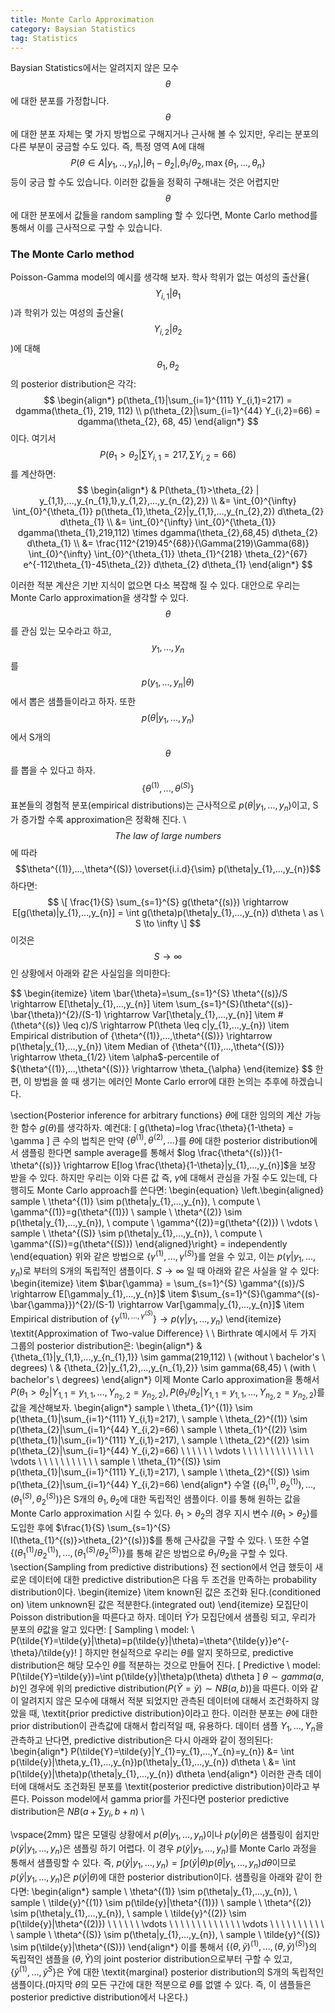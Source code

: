 ```yaml
---
title: Monte Carlo Approximation
category: Baysian Statistics
tag: Statistics
---
```


Baysian Statistics에서는 알려지지 않은 모수 $$\theta$$에 대한 분포를 가정합니다. $$\theta$$에 대한 분포 자체는 몇 가지 방법으로 구해지거나 근사해 볼 수 있지만, 우리는 분포의 다른 부분이 궁금할 수도 있다. 즉, 특정 영역 A에 대해 $$P(\theta \in A|y_{1},..,y_{n}), |\theta_{1}-\theta_{2}|, \theta_{1}/\theta_{2}, \max\{\theta_{1},...,\theta_{n}\}$$ 등이 궁금 할 수도 있습니다. 이러한 값들을 정확히 구해내는 것은 어렵지만  $$\theta$$에 대한 분포에서 값들을 random sampling 할 수 있다면, Monte Carlo method를 통해서 이를 근사적으로 구할 수 있습니다.

### The Monte Carlo method

Poisson-Gamma model의 예시를 생각해 보자. 학사 학위가 없는 여성의 출산율($$Y_{i,1}|\theta_{1}$$)과 학위가 있는 여성의 출산율($$Y_{i,2}|\theta_{2}$$)에 대해 $$\theta_{1},\theta_{2}$$ 의 posterior distribution은 각각:
$$
\begin{align*}
	p(\theta_{1}|\sum_{i=1}^{111} Y_{i,1}=217) = dgamma(\theta_{1}, 219, 112) \\
	p(\theta_{2}|\sum_{i=1}^{44} Y_{i,2}=66) = dgamma(\theta_{2}, 68, 45)
\end{align*}
$$
이다. 여기서 $$P(\theta_{1}>\theta_{2}|\sum Y_{i,1}=217, \sum Y_{i,2}=66)$$를 계산하면:
$$
\begin{align*}
	& P(\theta_{1}>\theta_{2} | y_{1,1},...,y_{n_{1},1},y_{1,2},...,y_{n_{2},2}) \\
	&= \int_{0}^{\infty} \int_{0}^{\theta_{1}} p(\theta_{1},\theta_{2}|y_{1,1},...,y_{n_{2},2}) d\theta_{2} d\theta_{1} \\
	&= \int_{0}^{\infty} \int_{0}^{\theta_{1}} dgamma(\theta_{1},219,112) \times dgamma(\theta_{2},68,45) d\theta_{2} d\theta_{1} \\
	&= \frac{112^{219}45^{68}}{\Gamma(219)\Gamma(68)} \int_{0}^{\infty} \int_{0}^{\theta_{1}} \theta_{1}^{218} \theta_{2}^{67} e^{-112\theta_{1}-45\theta_{2}} d\theta_{2} d\theta_{1}
\end{align*}
$$

이러한 적분 계산은 기반 지식이 없으면 다소 복잡해 질 수 있다. 대안으로 우리는 Monte Carlo approximation을 생각할 수 있다. $$\theta$$를 관심 있는 모수라고 하고, $$y_{1},...,y_{n}$$를 $$p(y_{1},...,y_{n}|\theta)$$에서 뽑은 샘플들이라고 하자. 또한 $$p(\theta|y_{1},...,y_{n})$$에서 S개의 $$\theta$$를 뽑을 수 있다고 하자. $$\{\theta^{(1)},...,\theta^{(S)}\}$$ 표본들의 경험적 분포(empirical distributions)는 근사적으로 $p(\theta|y_{1},...,y_{n})$이고, S가 증가할 수록 approximation은 정확해 진다. \\
$$The \ law \ of \ large \ numbers$$에 따라 $$\theta^{(1)},...,\theta^{(S)} \overset{i.i.d}{\sim} p(\theta|y_{1},...,y_{n})$$ 하다면:
$$
\[
	\frac{1}{S} \sum_{s=1}^{S} g(\theta^{(s)}) \rightarrow E[g(\theta)|y_{1},...,y_{n}] = \int g(\theta)p(\theta|y_{1},...,y_{n}) d\theta \ as \ S \to \infty
\]
$$
이것은 $$S \to \infty$$인 상황에서 아래와 같은 사실임을 의미한다:

$$
\begin{itemize}
	\item \bar{\theta}=\sum_{s=1}^{S} \theta^{(s)}/S \rightarrow E[\theta|y_{1},...,y_{n}]
	\item \sum_{s=1}^{S}(\theta^{(s)}-\bar{\theta})^{2}/(S-1) \rightarrow Var[\theta|y_{1},...,y_{n}]
	\item \#(\theta^{(s)} \leq c)/S \rightarrow P(\theta \leq c|y_{1},...,y_{n})
	\item Empirical distribution of \{\theta^{(1)},...,\theta^{(S)}\} \rightarrow p(\theta|y_{1},...,y_{n})
	\item Median of \{\theta^{(1)},...,\theta^{(S)}\} \rightarrow \theta_{1/2}
	\item \alpha$-percentile of $\{\theta^{(1)},...,\theta^{(S)}\} \rightarrow \theta_{\alpha}
\end{itemize}
$$
한편, 이 방법을 쓸 때 생기는 에러인 Monte Carlo error에 대한 논의는 추후에 하겠습니다.

\section{Posterior inference for arbitrary functions}
$\theta$에 대한 임의의 계산 가능한 함수 $g(\theta)$를 생각하자. 예컨대:
\[
	g(\theta)=log \frac{\theta}{1-\theta} = \gamma
\]
큰 수의 법칙은 만약 $\{\theta^{(1)},\theta^{(2)},...\}$를 $\theta$에 대한 posterior distribution에서 샘플링 한다면 sample average를 통해서 $log \frac{\theta^{(s)}}{1-\theta^{(s)}} \rightarrow E[log \frac{\theta}{1-\theta}|y_{1},...,y_{n}]$을 보장 받을 수 있다. 하지만 우리는 이와 다른 값 즉, $\gamma$에 대해서 관심을 가질 수도 있는데, 다행히도 Monte Carlo approach를 쓴다면:
\begin{equation}
  \left.\begin{aligned}
  sample \ \theta^{(1)} \sim p(\theta|y_{1},...,y_{n}), \ compute \ \gamma^{(1)}=g(\theta^{(1)}) \\
  sample \ \theta^{(2)} \sim p(\theta|y_{1},...,y_{n}), \ compute \ \gamma^{(2)}=g(\theta^{(2)}) \\
  \vdots \\
  sample \ \theta^{(S)} \sim p(\theta|y_{1},...,y_{n}), \ compute \ \gamma^{(S)}=g(\theta^{(S)})
  \end{aligned}\right\} = independently
\end{equation}
위와 같은 방법으로 $\{\gamma^{(1)},...,\gamma^{(S)}\}$를 얻을 수 있고, 이는 $p(\gamma|y_{1},...,y_{n})$로 부터의 S개의 독립적인 샘플이다. $S \rightarrow \infty$ 일 때 아래와 같은 사실을 알 수 있다:
\begin{itemize}
	\item $\bar{\gamma} = \sum_{s=1}^{S} \gamma^{(s)}/S \rightarrow E[\gamma|y_{1},...,y_{n}]$
	\item $\sum_{s=1}^{S}(\gamma^{(s)-\bar{\gamma}})^{2}/(S-1) \rightarrow Var[\gamma|y_{1},...,y_{n}]$
	\item Empirical distribution of $\{\gamma^{(1),...,\gamma^{(S)}}\} \rightarrow p(\gamma|y_{1},...,y_{n})$
\end{itemize}
\textit{Approximation of Two-value Difference}
\\ \\
Birthrate 예시에서 두 가지 그룹의 posterior distribution은:
\begin{align*}
	& \{\theta_{1}|y_{1,1},...,y_{n_{1},1}\} \sim gamma(219,112) \ (without \ bachelor's \ degrees) \\
	& \{\theta_{2}|y_{1,2},...,y_{n_{1},2}\} \sim gamma(68,45) \ (with \ bachelor's \ degrees)
\end{align*}
이제 Monte Carlo approximation을 통해서 $P(\theta_{1}>\theta_{2}|Y_{1,1}=y_{1,1},...,Y_{n_{2},2}=y_{n_{2},2}),P(\theta_{1} / \theta_{2}|Y_{1,1}=y_{1,1},...,Y_{n_{2},2}=y_{n_{2},2})$를 값을 계산해보자.
\begin{align*}
	sample \ \theta_{1}^{(1)} \sim p(\theta_{1}|\sum_{i=1}^{111} Y_{i,1}=217), \ sample \ \theta_{2}^{(1)} \sim p(\theta_{2}|\sum_{i=1}^{44} Y_{i,2}=66) \\
	sample \ \theta_{1}^{(2)} \sim p(\theta_{1}|\sum_{i=1}^{111} Y_{i,1}=217), \ sample \ \theta_{2}^{(2)} \sim p(\theta_{2}|\sum_{i=1}^{44} Y_{i,2}=66) \\
	\ \ \ \ \ \vdots  \ \ \ \ \ \ \ \ \ \ \ \ \ \vdots \ \ \ \ \ \ \ \ \ \  \\
	sample \ \theta_{1}^{(S)} \sim p(\theta_{1}|\sum_{i=1}^{111} Y_{i,1}=217), \ sample \ \theta_{2}^{(S)} \sim p(\theta_{2}|\sum_{i=1}^{44} Y_{i,2}=66)
\end{align*}
수열 $\{(\theta_{1}^{(1)},\theta_{2}^{(1)}),...,(\theta_{1}^{(S)},\theta_{2}^{(S)})\}$은 S개의 $\theta_{1},\theta_{2}$에 대한 독립적인 샘플이다. 이를 통해 원하는 값을 Monte Carlo approximation 시킬 수 있다. $\theta_{1}>\theta_{2}$의 경우 지시 변수 $I(\theta_{1}>\theta_{2})$를 도입한 후에 $\frac{1}{S} \sum_{s=1}^{S} I(\theta_{1}^{(s)}>\theta_{2}^{(s)})$를 통해 근사값을 구할 수 있다. \\
또한 수열 $\{(\theta_{1}^{(1)} / \theta_{2}^{(1)}),...,(\theta_{1}^{(S)} / \theta_{2}^{(S)})\}$를 통해 같은 방법으로 $\theta_{1}/\theta_{2}$을 구할 수 있다.
\section{Sampling from predictive distributions}
전 section에서 언급 했듯이 새로운 데이터에 대한 predictive distribution은 다음 두 조건을 만족하는 probability distribution이다.
\begin{itemize}
	\item known된 값은 조건화 된다.(conditioned on)
	\item unknown된 값은 적분한다.(integrated out)
\end{itemize}
모집단이 Poisson distribution을 따른다고 하자. 데이터 $\tilde{Y}$가 모집단에서 샘플링 되고, 우리가 분포의 $\theta$값을 알고 있다면:
\[
	Sampling \ model: \ P(\tilde{Y}=\tilde{y}|\theta)=p(\tilde{y}|\theta)=\theta^{\tilde{y}}e^{-\theta}/\tilde{y}!
\]
하지만 현실적으로 우리는 $\theta$를 알지 못하므로, predictive distribution은 해당 모수인 $\theta$를 적분하는 것으로 만들어 진다.
\[
	Predictive \ model: \
	P(\tilde{Y}=\tilde{y})=\int p(\tilde{y}|\theta)p(\theta) d\theta
\]
$\theta \sim gamma(a,b)$인 경우에 위의 predictive distribution($P(\tilde{Y}=\tilde{y}) \sim NB(a,b)$)을 따른다. 이와 같이 알려지지 않은 모수에 대해서 적분 되었지만 관측된 데이터에 대해서 조건화하지 않았을 때, \textit{prior predictive distribution}이라고 한다. 이러한 분포는 $\theta$에 대한 prior distribution이 관측값에 대해서 합리적일 때, 유용하다. 데이터 샘플 $Y_{1},...,Y_{n}$을 관측하고 난다면, predictive distribution은 다시 아래와 같이 정의된다:
\begin{align*}
	P(\tilde{Y}=\tilde{y}|Y_{1}=y_{1},...,Y_{n}=y_{n}) &= \int p(\tilde{y}|\theta,y_{1},...,y_{n})p(\theta|y_{1},...,y_{n}) d\theta \\
	&= \int p(\tilde{y}|\theta)p(\theta|y_{1},...,y_{n}) d\theta
\end{align*}
이러한 관측 데이터에 대해서도 조건화된 분포를 \textit{posterior predictive distribution}이라고 부른다. Poisson model에서 gamma prior를 가진다면 posterior predictive distribution은 $NB(a+\sum y_{i}, b+n)$ \\

\vspace{2mm}
많은 모델링 상황에서 $p(\theta|y_{1},...,y_{n})$이나 $p(y|\theta)$은 샘플링이 쉽지만 $p(\tilde{y}|y_{1},...,y_{n})$은 샘플링 하기 어렵다. 이 경우 $p(\tilde{y}|y_{1},...,y_{n})$를 Monte Carlo 과정을 통해서 샘플링할 수 있다. 즉, $p(\tilde{y}|y_{1},...,y_{n})=\int p(\tilde{y}|\theta)p(\theta|y_{1},...,y_{n}) d\theta$이므로 $p(\tilde{y}|y_{1},...,y_{n})$은 $p(\tilde{y}|\theta)$에 대한 posterior distribution이다. 샘플링을 아래와 같이 한다면:
\begin{align*}
sample \ \theta^{(1)} \sim p(\theta|y_{1},...,y_{n}), \ sample \ \tilde{y}^{(1)} \sim p(\tilde{y}|\theta^{(1)}) \\
sample \ \theta^{(2)} \sim p(\theta|y_{1},...,y_{n}), \ sample \ \tilde{y}^{(2)} \sim p(\tilde{y}|\theta^{(2)}) \\
\ \ \ \ \ \vdots  \ \ \ \ \ \ \ \ \ \ \ \ \ \vdots \ \ \ \ \ \ \ \ \ \  \\
sample \ \theta^{(S)} \sim p(\theta|y_{1},...,y_{n}), \ sample \ \tilde{y}^{(S)} \sim p(\tilde{y}|\theta^{(S)})
\end{align*}
이를 통해서 $\{(\theta,\tilde{y})^{(1)},...,(\theta,\tilde{y})^{(S)}\}$의 독립적인 샘플을
$(\theta, \tilde{Y})$의 joint posterior distribution으로부터 구할 수 있고, $\{\tilde{y}^{(1)},...,\tilde{y}^{S}\}$은 $\tilde{Y}$에 대한 \textit{marginal} posterior distribution의 S개의 독립적인 샘플이다.(마지막 $\theta$의 모든 구간에 대한 적분으로 $\theta$를 없앨 수 있다. 즉, 이 샘플들은 posterior predictive distribution에서 나온다.)
